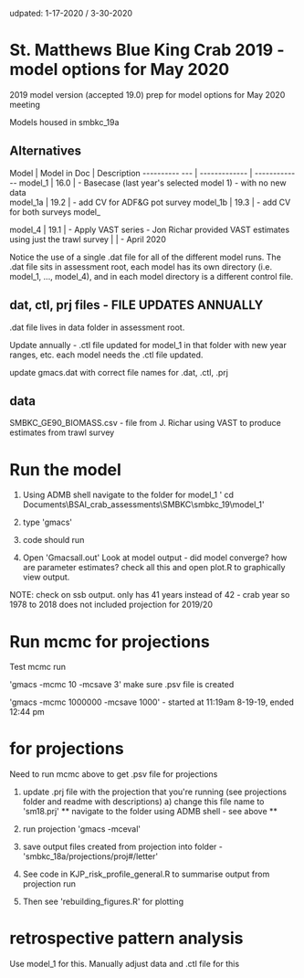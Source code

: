 udpated: 1-17-2020 / 3-30-2020
# St. Matthews Blue King Crab 2019 - model options for May 2020
2019 model version (accepted 19.0)
prep for model options for May 2020 meeting

Models housed in smbkc_19a 

## Alternatives

Model             | Model in Doc  | Description
---------- ---    | ------------- | -------------
model_1           |   16.0        | - Basecase (last year's selected model 1) - with no new data     
model_1a          |   19.2        | - add CV for ADF&G pot survey
model_1b          |   19.3        | - add CV for both surveys
model_

model_4           |   19.1        | - Apply VAST series - Jon Richar provided VAST estimates using just the trawl survey 
                  |               |    - April 2020


Notice the use of a single .dat file for all of the different model runs. 
The .dat file sits in assessment root, 
each model has its own directory (i.e. model_1, ..., model_4), and in each model directory is a different control file.

## dat, ctl, prj files - FILE UPDATES ANNUALLY
.dat file lives in data folder in assessment root.  

Update annually - 
.ctl file updated for model_1 in that folder with new year ranges, etc. each model needs the .ctl file updated.

update gmacs.dat with correct file names for .dat, .ctl, .prj

## data 
SMBKC_GE90_BIOMASS.csv - file from J. Richar using VAST to produce estimates from trawl survey

# Run the model
1) Using ADMB shell navigate to the folder for model_1
    ' cd Documents\BSAI_crab_assessments\SMBKC\smbkc_19\model_1'
    
2) type 'gmacs'

3) code should run

4) Open 'Gmacsall.out'
Look at model output - did model converge? how are parameter estimates? check all this and open plot.R to graphically view output.

NOTE: check on ssb output. only has 41 years instead of 42 - crab year so 1978 to 2018 does not included projection for 2019/20

# Run mcmc for projections
Test mcmc run

'gmacs -mcmc 10 -mcsave 3' make sure .psv file is created

'gmacs -mcmc 1000000 -mcsave 1000' - started at 11:19am 8-19-19, ended 12:44 pm


# for projections
Need to run mcmc above to get .psv file for projections

1) update .prj file with the projection that you're running (see projections folder and readme with descriptions)
    a) change this file name to 'sm18.prj'
  ** navigate to the folder using ADMB shell - see above **
2) run projection
'gmacs -mceval'

3) save output files created from projection into folder - 'smbkc_18a/projections/proj#/letter'

4) See code in KJP_risk_profile_general.R to summarise output from projection run
5) Then see 'rebuilding_figures.R' for plotting


# retrospective pattern analysis 
Use model_1 for this. Manually adjust data and .ctl file for this 
